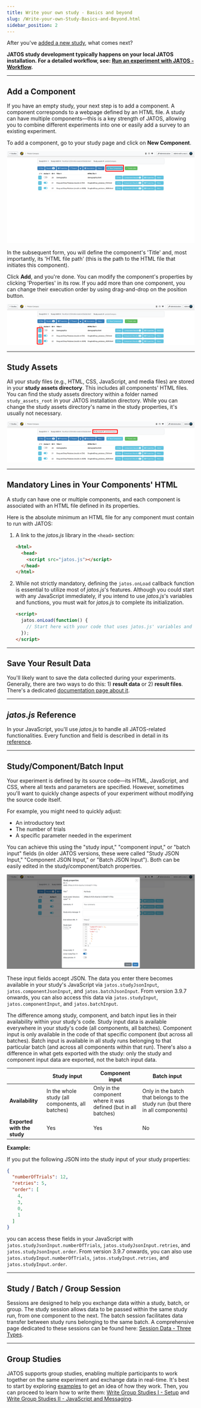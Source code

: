 ```yaml
---
title: Write your own study - Basics and beyond
slug: /Write-your-own-Study-Basics-and-Beyond.html
sidebar_position: 2
---
```


After you've [added a new study](Create-a-new-study.html), what comes next?

**JATOS study development typically happens on your local JATOS installation. For a detailed workflow, see: [Run an experiment with JATOS - Workflow](Run-an-experiment-with-JATOS-Workflow.html).**

-----

## Add a Component

If you have an empty study, your next step is to add a component. A component corresponds to a webpage defined by an HTML file. A study can have multiple components—this is a key strength of JATOS, allowing you to combine different experiments into one or easily add a survey to an existing experiment.

To add a component, go to your study page and click on **New Component**.

![New Component](/img/v39x/new-component.png)

In the subsequent form, you will define the component's 'Title' and, most importantly, its 'HTML file path' (this is the path to the HTML file that initiates this component).

Click **Add**, and you're done. You can modify the component's properties by clicking 'Properties' in its row. If you add more than one component, you can change their execution order by using drag-and-drop on the position button.

![Position Component](/img/v39x/component-position-dragndrop.png)

-----

## Study Assets

All your study files (e.g., HTML, CSS, JavaScript, and media files) are stored in your **study assets directory**. This includes all components' HTML files. You can find the study assets directory within a folder named `study_assets_root` in your JATOS installation directory. While you can change the study assets directory's name in the study properties, it's usually not necessary.

![Position Component](/img/v39x/study-assets-name.png)

-----

## Mandatory Lines in Your Components' HTML

A study can have one or multiple components, and each component is associated with an HTML file defined in its properties.

Here is the absolute minimum an HTML file for any component must contain to run with JATOS:

1.  A link to the _jatos.js_ library in the `<head>` section:

    ```html
    <html>
      <head>
        <script src="jatos.js"></script>
      </head>
    </html>
    ```

2.  While not strictly mandatory, defining the `jatos.onLoad` callback function is essential to utilize most of _jatos.js_'s features. Although you could start with any JavaScript immediately, if you intend to use _jatos.js_'s variables and functions, you must wait for _jatos.js_ to complete its initialization.

    ```html
    <script>
      jatos.onLoad(function() {
        // Start here with your code that uses jatos.js' variables and functions
      });
    </script>
    ```

-----

## Save Your Result Data

You'll likely want to save the data collected during your experiments. Generally, there are two ways to do this: 1) **result data** or 2) **result files**. There's a dedicated [documentation page about it](Submit-and-upload-data-to-the-server.html).

-----

## _jatos.js_ Reference

In your JavaScript, you'll use _jatos.js_ to handle all JATOS-related functionalities. Every function and field is described in detail in its [reference](jatos.js-Reference.html).

-----

## Study/Component/Batch Input

Your experiment is defined by its source code—its HTML, JavaScript, and CSS, where all texts and parameters are specified. However, sometimes you'll want to quickly change aspects of your experiment without modifying the source code itself.

For example, you might need to quickly adjust:

  * An introductory text
  * The number of trials
  * A specific parameter needed in the experiment

You can achieve this using the "study input," "component input," or "batch input" fields (in older JATOS versions, these were called "Study JSON Input," "Component JSON Input," or "Batch JSON Input"). Both can be easily edited in the study/component/batch properties.

![Study properties / study input](/img/v39x/study-input.png)

These input fields accept JSON. The data you enter there becomes available in your study's JavaScript via `jatos.studyJsonInput`, `jatos.componentJsonInput`, and `jatos.batchJsonInput`. From version 3.9.7 onwards, you can also access this data via `jatos.studyInput`, `jatos.componentInput`, and `jatos.batchInput`.

The difference among study, component, and batch input lies in their availability within your study's code. Study input data is available everywhere in your study's code (all components, all batches). Component input is only available in the code of that specific component (but across all batches). Batch input is available in all study runs belonging to that particular batch (and across all components within that run). There's also a difference in what gets exported with the study: only the study and component input data are exported, not the batch input data.

| | Study input | Component input | Batch input |
|---|---|---|---|
| **Availability** | In the whole study (all components, all batches) | Only in the component where it was defined (but in all batches) | Only in the batch that belongs to the study run (but there in all components) |
| **Exported with the study** | Yes | Yes | No |

**Example:**

If you put the following JSON into the study input of your study properties:

```json
{
  "numberOfTrials": 12,
  "retries": 5,
  "order": [
    4,
    3,
    0,
    1
  ]
}
```

you can access these fields in your JavaScript with `jatos.studyJsonInput.numberOfTrials`, `jatos.studyJsonInput.retries`, and `jatos.studyJsonInput.order`. From version 3.9.7 onwards, you can also use `jatos.studyInput.numberOfTrials`, `jatos.studyInput.retries`, and `jatos.studyInput.order`.

-----

## Study / Batch / Group Session

Sessions are designed to help you exchange data within a study, batch, or group. The study session allows data to be passed within the same study run, from one component to the next. The batch session facilitates data transfer between study runs belonging to the same batch. A comprehensive page dedicated to these sessions can be found here: [Session Data - Three Types](/Session-Data-Three-Types.html).

-----

## Group Studies

JATOS supports group studies, enabling multiple participants to work together on the same experiment and exchange data in real-time. It's best to start by exploring [examples](Example-Group-Studies.html) to get an idea of how they work. Then, you can proceed to learn how to write them: [Write Group Studies I - Setup](Write-Group-Studies-I-Setup.html) and [Write Group Studies II - JavaScript and Messaging](Write-Group-Studies-II-JavaScript-and-Messaging.html).